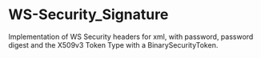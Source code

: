 # WS-Security_Signature

Implementation of WS Security headers for xml, with password, password digest and the  X509v3 Token Type with a BinarySecurityToken.